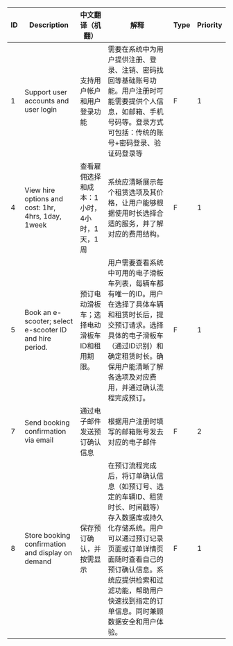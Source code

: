 | ID  | Description                                              | 中文翻译（机翻）                             | 解释                                                                                                                                                                                                                                                               | Type | Priority |
| --- | -------------------------------------------------------- | -------------------------------------------- | ------------------------------------------------------------------------------------------------------------------------------------------------------------------------------------------------------------------------------------------------------------------ | ---- | -------- |
| 1   | Support user accounts and user  login                    | 支持用户帐户和用户登录功能                   | 需要在系统中为用户提供注册、登录、注销、密码找回等基础账号功能。用户注册时可能需要提供个人信息，如邮箱、手机号码等。登录方式可包括：传统的账号+密码登录、验证码登录等                                                                                              | F    | 1        |
| 4   | View hire options and cost: 1hr,  4hrs, 1day, 1week      | 查看雇佣选择和成本：1小时，4小时，1天，1周   | 系统应清晰展示每个租赁选项及其价格，让用户能够根据使用时长选择合适的服务，并了解对应的费用结构。                                                                                                                                                                   | F    | 1        |
| 5   | Book an e-scooter; select  e-scooter ID and hire period. | 预订电动滑板车；选择电动滑板车ID和租用期限。 | 用户需要查看系统中可用的电子滑板车列表，每辆车都有唯一的ID。用户在选择了具体车辆和租赁时长后，提交预订请求。选择具体的电子滑板车（通过ID识别）和确定租赁时长。确保用户能清晰了解各选项及对应费用，并通过确认流程完成预订。                                         | F    | 1        |
| 7   | Send booking confirmation via  email                     | 通过电子邮件发送预订确认信息                 | 根据用户注册时填写的邮箱账号发去对应的电子邮件                                                                                                                                                                                                                     | F    | 2        |
| 8   | Store booking confirmation and  display on demand        | 保存预订确认，并按需显示                     | 在预订流程完成后，将订单确认信息（如预订号、选定的车辆ID、租赁时长、时间戳等）存入数据库或持久化存储系统。用户可以通过预订记录页面或订单详情页面随时查看自己的预订确认信息。系统应提供检索和过滤功能，帮助用户快速找到指定的订单信息。同时兼顾数据安全和用户体验。 | F    | 1        |
